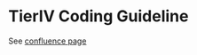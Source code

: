 # TierIV Coding Guideline
See [confluence page](https://tier4.atlassian.net/wiki/spaces/AIP/pages/1194394777/T4)
